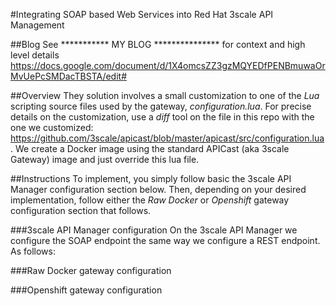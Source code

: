 #Integrating SOAP based Web Services into Red Hat 3scale API Management

##Blog
See ***********         MY BLOG         *************** for context and high level details     https://docs.google.com/document/d/1X4omcsZZ3gzMQYEDfPENBmuwaOrMvUePcSMDacTBSTA/edit#

##Overview
They solution involves a small customization to one of the *Lua* scripting source files used by the gateway, *configuration.lua*. For precise details on the customization, use a *diff* tool on the file in this repo with the one we customized: https://github.com/3scale/apicast/blob/master/apicast/src/configuration.lua. 
We create a Docker image using the standard APICast (aka 3scale Gateway) image and just override this lua file.

##Instructions
To implement, you simply follow basic the 3scale API Manager configuration section below. Then, depending on your desired implementation, follow either the *Raw Docker* or *Openshift* gateway configuration section that follows.  

###3scale API Manager configuration
On the 3scale API Manager we configure the SOAP endpoint the same way we configure a REST endpoint. As follows:



###Raw Docker gateway configuration




###Openshift gateway configuration




